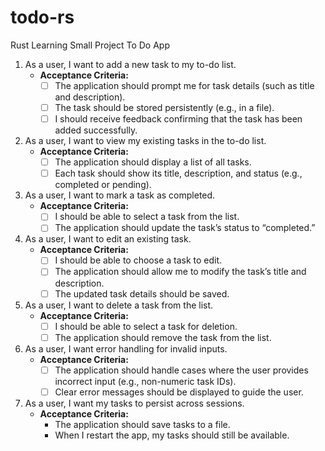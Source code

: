 # todo-rs
Rust Learning Small Project To Do App


1. As a user, I want to add a new task to my to-do list.
    - **Acceptance Criteria:**
        - [ ] The application should prompt me for task details (such as title and description).
        - [ ] The task should be stored persistently (e.g., in a file).
        - [ ] I should receive feedback confirming that the task has been added successfully.

2. As a user, I want to view my existing tasks in the to-do list.
    - **Acceptance Criteria:**
        - [ ] The application should display a list of all tasks.
        - [ ] Each task should show its title, description, and status (e.g., completed or pending).

3. As a user, I want to mark a task as completed.
    - **Acceptance Criteria:**
        - [ ] I should be able to select a task from the list.
        - [ ] The application should update the task’s status to “completed.”

4. As a user, I want to edit an existing task.
    - **Acceptance Criteria:**
        - [ ] I should be able to choose a task to edit.
        - [ ] The application should allow me to modify the task’s title and description.
        - [ ] The updated task details should be saved.

5. As a user, I want to delete a task from the list.
    - **Acceptance Criteria:**
        - [ ] I should be able to select a task for deletion.
        - [ ] The application should remove the task from the list.

6. As a user, I want error handling for invalid inputs.
    - **Acceptance Criteria:**
        - [ ] The application should handle cases where the user provides incorrect input (e.g., non-numeric task IDs).
        - [ ] Clear error messages should be displayed to guide the user.

7. As a user, I want my tasks to persist across sessions.
    - **Acceptance Criteria:**
        - The application should save tasks to a file.
        - When I restart the app, my tasks should still be available.
